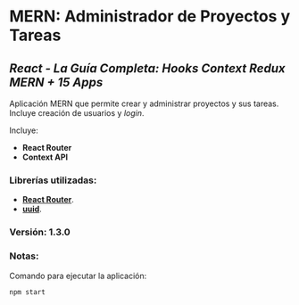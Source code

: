 # MERN: Administrador de Proyectos y Tareas

## *React - La Guía Completa: Hooks Context Redux MERN + 15 Apps*

Aplicación MERN que permite crear y administrar proyectos y sus tareas. Incluye creación de usuarios y _login_.

Incluye:
+ **React Router**
+ **Context API**

### Librerías utilizadas:
- [**React Router**](https://reactrouter.com/).
- [**uuid**](https://www.npmjs.com/package/uuid).

### Versión: 1.3.0

### Notas:
Comando para ejecutar la aplicación:
```
npm start
```
